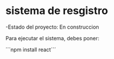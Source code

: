<h1> sistema de resgistro</h1>

-Estado del proyecto: En construccion

Para ejecutar el sistema, debes poner:

´´´npm install react´´´
